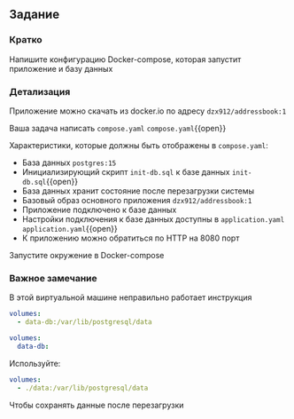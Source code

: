 ## Задание

### Кратко

Напишите конфигурацию Docker-compose, которая запустит приложение и базу данных

### Детализация

Приложение можно скачать из docker.io по адресу `dzx912/addressbook:1`

Ваша задача написать `compose.yaml`
`compose.yaml`{{open}}

Характеристики, которые должны быть отображены в `compose.yaml`:

- База данных `postgres:15`
- Инициализирующий скрипт `init-db.sql` к базе данных
  `init-db.sql`{{open}}
- База данных хранит состояние после перезагрузки системы
- Базовый образ основного приложения `dzx912/addressbook:1`
- Приложение подключено к базе данных
- Настройки подключения к базе данных доступны в `application.yaml`
  `application.yaml`{{open}}
- К приложению можно обратиться по HTTP на 8080 порт

Запустите окружение в Docker-compose

### Важное замечание

В этой виртуальной машине неправильно работает инструкция

```yaml
volumes:
  - data-db:/var/lib/postgresql/data
```

```yaml
volumes:
  data-db:
```

Используйте:

```yaml
volumes:
  - ./data:/var/lib/postgresql/data
```

Чтобы сохранять данные после перезагрузки